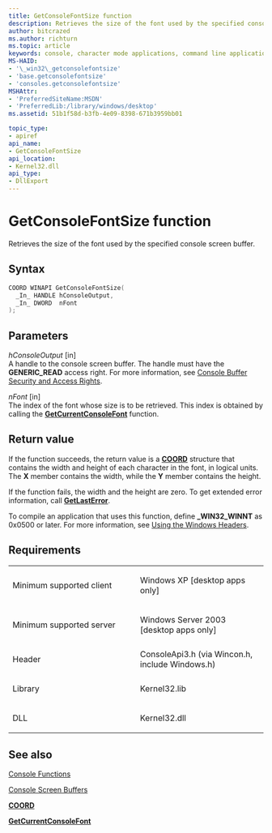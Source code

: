 ```yaml
---
title: GetConsoleFontSize function
description: Retrieves the size of the font used by the specified console screen buffer.
author: bitcrazed
ms.author: richturn
ms.topic: article
keywords: console, character mode applications, command line applications, terminal applications, console api
MS-HAID:
- '\_win32\_getconsolefontsize'
- 'base.getconsolefontsize'
- 'consoles.getconsolefontsize'
MSHAttr:
- 'PreferredSiteName:MSDN'
- 'PreferredLib:/library/windows/desktop'
ms.assetid: 51b1f58d-b3fb-4e09-8398-671b3959bb01

topic_type:
- apiref
api_name:
- GetConsoleFontSize
api_location:
- Kernel32.dll
api_type:
- DllExport
---
```


# GetConsoleFontSize function


Retrieves the size of the font used by the specified console screen buffer.

Syntax
------

```C
COORD WINAPI GetConsoleFontSize(
  _In_ HANDLE hConsoleOutput,
  _In_ DWORD  nFont
);
```

Parameters
----------

*hConsoleOutput* \[in\]  
A handle to the console screen buffer. The handle must have the **GENERIC\_READ** access right. For more information, see [Console Buffer Security and Access Rights](console-buffer-security-and-access-rights.md).

*nFont* \[in\]  
The index of the font whose size is to be retrieved. This index is obtained by calling the [**GetCurrentConsoleFont**](getcurrentconsolefont.md) function.

Return value
------------

If the function succeeds, the return value is a [**COORD**](coord-str.md) structure that contains the width and height of each character in the font, in logical units. The **X** member contains the width, while the **Y** member contains the height.

If the function fails, the width and the height are zero. To get extended error information, call [**GetLastError**](https://msdn.microsoft.com/library/windows/desktop/ms679360).

To compile an application that uses this function, define **\_WIN32\_WINNT** as 0x0500 or later. For more information, see [Using the Windows Headers](https://msdn.microsoft.com/library/windows/desktop/aa383745).

Requirements
------------

<table>
<colgroup>
<col width="50%" />
<col width="50%" />
</colgroup>
<tbody>
<tr class="odd">
<td><p>Minimum supported client</p></td>
<td><p>Windows XP [desktop apps only]</p></td>
</tr>
<tr class="even">
<td><p>Minimum supported server</p></td>
<td><p>Windows Server 2003 [desktop apps only]</p></td>
</tr>
<tr class="odd">
<td><p>Header</p></td>
<td>ConsoleApi3.h (via Wincon.h, include Windows.h)</td>
</tr>
<tr class="even">
<td><p>Library</p></td>
<td>Kernel32.lib</td>
</tr>
<tr class="odd">
<td><p>DLL</p></td>
<td>Kernel32.dll</td>
</tr>
<tr class="even">
</tr>
<tr class="odd">
</tr>
<tr class="even">
</tr>
</tbody>
</table>

## <span id="see_also"></span>See also


[Console Functions](console-functions.md)

[Console Screen Buffers](console-screen-buffers.md)

[**COORD**](coord-str.md)

[**GetCurrentConsoleFont**](getcurrentconsolefont.md)

 

 




